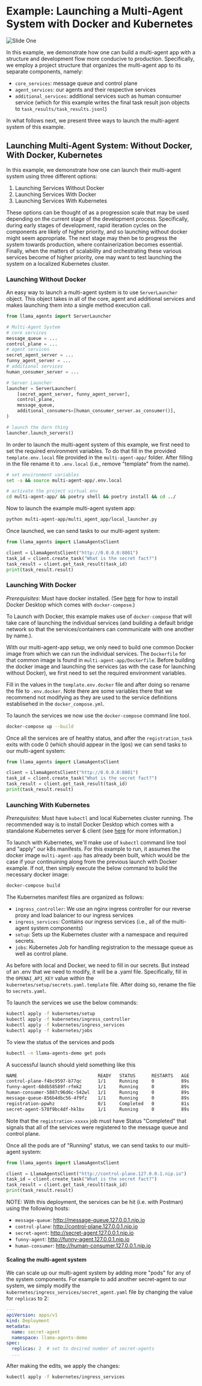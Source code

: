 # Example: Launching a Multi-Agent System with Docker and Kubernetes

![Slide One](https://d3ddy8balm3goa.cloudfront.net/llamaindex/launchers-v2.svg)

In this example, we demonstrate how one can build a multi-agent app with a
structure and development flow more conducive to production. Specifically,
we employ a project structure that organizes the multi-agent app to its separate
components, namely:

- `core_services`: message queue and control plane
- `agent_services`: our agents and their respective services
- `additional_services`: additional services such as human consumer service (which
  for this example writes the final task result json objects to `task_results/task_results.jsonl`)

In what follows next, we present three ways to launch the multi-agent system of
this example.

## Launching Multi-Agent System: Without Docker, With Docker, Kubernetes

In this example, we demonstrate how one can launch their multi-agent system
using three different options:

1. Launching Services Without Docker
2. Launching Services With Docker
3. Launching Services With Kubernetes

These options can be thought of as a progression scale that may be used depending
on the current stage of the development process. Specifically, during early
stages of development, rapid iteration cycles on the components are likely of
higher priority, and so launching without docker might seem appropriate. The next
stage may then be to progress the system towards production, where containerization
becomes essential. Finally, when the matters of scalability and orchestrating these
various services become of higher priority, one may want to test launching the system
on a localized Kubernetes cluster.

### Launching Without Docker

An easy way to launch a multi-agent system is to use `ServerLauncher` object. This
object takes in all of the core, agent and additional services and makes launching
them into a single method execution call.

```python
from llama_agents import ServerLauncher

# Multi-Agent System
# core services
message_queue = ...
control_plane = ...
# agent services
secret_agent_server = ...
funny_agent_server = ...
# additional services
human_consumer_server = ...

# Server Launcher
launcher = ServerLauncher(
    [secret_agent_server, funny_agent_server],
    control_plane,
    message_queue,
    additional_consumers=[human_consumer_server.as_consumer()],
)

# launch the darn thing
launcher.launch_servers()
```

In order to launch the multi-agent system of this example, we
first need to set the required environment variables. To do that fill in the
provided `template.env.local` file provided in the `multi-agent-app/` folder.
After filling in the file rename it to `.env.local` (i.e., remove "template" from
the name).

```sh
# set environment variables
set -a && source multi-agent-app/.env.local

# activate the project virtual env
cd multi-agent-app/ && poetry shell && poetry install && cd ../
```

Now to launch the example multi-agent system app:

```sh
python multi-agent-app/multi_agent_app/local_launcher.py
```

Once launched, we can send tasks to our multi-agent system:

```python
from llama_agents import LlamaAgentsClient

client = LlamaAgentsClient("http://0.0.0.0:8001")
task_id = client.create_task("What is the secret fact?")
task_result = client.get_task_result(task_id)
print(task_result.result)
```

### Launching With Docker

_Prerequisites_: Must have docker installed. (See [here](https://docs.docker.com/get-docker/)
for how to install Docker Desktop which comes with `docker-compose`.)

To Launch with Docker, this example makes use of `docker-compose` that will take
care of launching the individual services (and building a default bridge network
so that the services/containers can communicate with one another by name.).

With our multi-agent-app setup, we only need to build one common Docker image
from which we can run the individual services. The `Dockerfile` for that common
image is found in `multi-agent-app/Dockerfile`. Before building the docker image
and launching the services (as with the case for launching without Docker), we
first need to set the required environment variables.

Fill in the values in the `template.env.docker` file and after doing so rename the
file to `.env.docker`. Note there are some variables there that we recommend not
modifying as they are used to the service definitions establisehed in the
`docker_compose.yml`.

To launch the services we now use the `docker-compose` command line tool.

```sh
docker-compose up --build
```

Once all the services are of healthy status, and after the `registration_task`
exits with code 0 (which should appear in the lgos) we can send tasks to our multi-agent
system:

```python
from llama_agents import LlamaAgentsClient

client = LlamaAgentsClient("http://0.0.0.0:8001")
task_id = client.create_task("What is the secret fact?")
task_result = client.get_task_result(task_id)
print(task_result.result)
```

### Launching With Kubernetes

_Prerequisites_: Must have `kubectl` and local Kubernetes cluster running. The
recommended way is to install Docker Desktop which comes with a standalone
Kubernetes server & client (see [here](https://docs.docker.com/desktop/kubernetes/)
for more information.)

To launch with Kubernetes, we'll make use of `kubectl` command line tool and
"apply" our k8s manifests. For this example to run, it assumes the docker image
`multi-agent-app` has already been built, which would be the case if your
continuining along from the previous launch with Docker example. If not, then
simply execute the below command to build the necessary docker image:

```sh
docker-compose build
```

The Kubernetes manifest files are organized as follows:

- `ingress_controller`: We use an nginx ingress controller for our reverse proxy
  and load balancer to our ingress services
- `ingress_services`: Contains our ingress services (i.e., all of the multi-agent
  system components)
- `setup`: Sets up the Kubernetes cluster with a namespace and required secrets.
- `jobs`: Kubernetes Job for handling registration to the message queue as well
  as control plane.

As before with local and Docker, we need to fill in our secrets. But instead of
an .env that we need to modify, it will be a .yaml file. Specifically, fill in
the `OPENAI_API_KEY` value within the `kubernetes/setup/secrets.yaml.template`
file. After doing so, rename the file to `secrets.yaml`.

To launch the services we use the below commands:

```sh
kubectl apply -f kubernetes/setup
kubectl apply -f kubernetes/ingress_controller
kubectl apply -f kubernetes/ingress_services
kubectl apply -f kubernetes/jobs
```

To view the status of the services and pods

```sh
kubectl -n llama-agents-demo get pods
```

A successful launch should yield something like this

```sh
NAME                              READY   STATUS      RESTARTS   AGE
control-plane-f4bc9597-b77qc      1/1     Running     0          89s
funny-agent-68db58589f-rfmk2      1/1     Running     0          89s
human-consumer-5887c96d6c-542wl   1/1     Running     0          89s
message-queue-856b4dbc56-4f9fz    1/1     Running     0          89s
registration-ppwhz                0/1     Completed   0          81s
secret-agent-578f9bc4df-hklbv     1/1     Running     0          89s
```

Note that the `registration-xxxxx` job must have Status "Completed" that signals
that all of the services were registered to the message queue and control plane.

Once all the pods are of "Running" status, we can send tasks to our multi-agent
system:

```python
from llama_agents import LlamaAgentsClient

client = LlamaAgentsClient("http://control-plane.127.0.0.1.nip.io")
task_id = client.create_task("What is the secret fact?")
task_result = client.get_task_result(task_id)
print(task_result.result)
```

NOTE: With this deployment, the services can be hit (i.e. with Postman) using
the following hosts:

- `message-queue`: http://message-queue.127.0.0.1.nip.io
- `control-plane`: http://control-plane.127.0.0.1.nip.io
- `secret-agent`: http://secret-agent.127.0.0.1.nip.io
- `funny-agent`: http://funny-agent.127.0.0.1.nip.io
- `human-consumer`: http://human-consumer.127.0.0.1.nip.io

#### Scaling the multi-agent system

We can scale up our multi-agent system by adding more "pods" for any of the
system components. For example to add another secret-agent to our system, we simply
modify the `kubernetes/ingress_services/secret_agent.yaml` file by changing the value
for `replicas` to 2:

```yaml
---
apiVersion: apps/v1
kind: Deployment
metadata:
  name: secret-agent
  namespace: llama-agents-demo
spec:
  replicas: 2  # set to desired number of secret-agents
  ...
```

After making the edits, we apply the changes:

```sh
kubectl apply -f kubernetes/ingress_services
```
